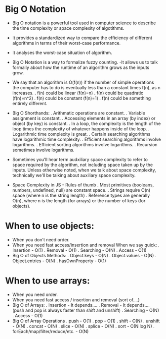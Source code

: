 # Big O Notation

- Big O notation is a powerful tool used in computer science to describe the time complexity or space complexity of algotithms.
- It provides a standardized way to compare the efficiency of different algorithms in terms of their worst-case performance.
- It analyses the worst-case situation of algorithm.
- Big O Notation is a way to formalize fuzzy counting.
  -It allows us to talk formally about how the runtime of an algorithm grows as the inputs grow.
- We say that an algorithm is O(f(n)) if the number of simple operations the computer has to do is eventually less than a constant times f(n), as n increases.
  . f(n) could be linear (f(n)=n)
  . f(n) could be quadratic (f(n)=n^2)
  . f(n) could be constant (f(n)=1)
  . f(n) could be something entirely different.

- Big O Shorthands:
  . Arithmatic operations are constant.
  . Variable assignment is constant.
  . Accessing elements in an array (by index) or object (by key) is constant.
  . In a loop, the complexity is the length of the loop times the complexity of whatever happens inside of the loop.
  . Logarithmic time complexity is great.
  . Certain searching algorithms have logarithmic time complexity.
  . Efficient searching algorithms involve logarithms.
  . Efficient sorting algorithms involve logarithms.
  . Recursion sometimes involve logarithms.

- Sometimes you'll hear term audxiliary space complexity to refer to space required by the algorithm, not including space taken up by the inputs.
  Unless otherwise noted, when we talk about space complexity, technically we'll be talking about auxiliary space complexity.

- Space Complexity in JS - Rules of thumb
  . Most primitives (booleans, numbers, undefined, null) are constant space.
  . Strings require O(n) space (where n is the string length)
  . Reference types are generally O(n), where n is the length (for arrays) or the number of keys (for objects).

# When to use objects:

- When you don't need order.
- When you need fast access/insertion and removal
  When we say quick:
  . Insertion - O(1)
  . Removal - O(1)
  . Searching - O(N)
  . Access - O(1)
- Big O of Objects Methods:
  . Object.keys - O(N)
  . Object.values - O(N)
  . Object.entries - O(N)
  . hasOwnProperty - O(1)

# When to use arrays:

- When you need order.
- When you need fast access / insertion and removal (sort of....)
- Big O of Arrays:
  . Insertion - It depends....
  . Removal - It depends....
  (push and pop is always faster than shift and unshift)
  . Searching - O(N)
  . Access - O(1)
- Big O of Array Operations
  . push - O(1)
  . pop - O(1)
  . shift - O(N)
  . unshift - O(N)
  . concat - O(N)
  . slice - O(N)
  . splice - O(N)
  . sort - O(N log N)
  . forEach/map/filter/reduce/etc. - O(N)
